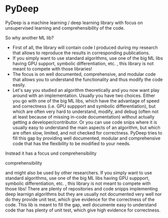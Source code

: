 # PyDeep 

PyDeep is a machine learning / deep learning library with focus on unsupervised learning and comprehensibility of the code.

So why another ML lib? 

- First of all, the library will contain code I produced during my research that allows to reproduce the results in corresponding publications.
- If you simply want to use standard algorithms, use one of the big ML libs having GPU support, symbolic differentiation, etc. , this library is not meant to compete with those libraries! 
- The focus is on well documented, comprehensive, and modular code that allows you to understand the functionality and thus modify the code easily.
- Let's say you studied an algorithm theoretically and you now want play around with an implementation. Usually you have two choices.
Either you go with one of the big ML libs, which have the advantage of speed and correctness (i.e. GPU suppport and symbolic differentiation), but which are often very hard to understand, modify, and debug (often not at least because of missing in-code documentation) without actually getting a developer/contributor. 
Or you can use code snips where it is usually easy to understand the main aspects of an algorithm, but which are often slow, limited, and not checked for correctness.
PyDeep tries to fill this gap by providing well documented, modular and comprehensive code that has the flexibility to be modified to your needs.





Instead it has a focus und comprehensibility

comprehensibility

and might also be used by other researchers. 
If you simply want to use standard algorithms, use one of the big ML libs having GPU suppport, symbolic differentiation, etc. ,
this library is not meant to compete with those libs! 
There are plenty of repositories and code snipps implementing deep learnign algorithms but they are usually not documented 
very well nor do they provide unit test, which give evidence for the correctness of the code.
This lib is meant to fill the gap, well documente easy to understand code thar has plenty of unit test, which give high 
evidence for correctness. 

